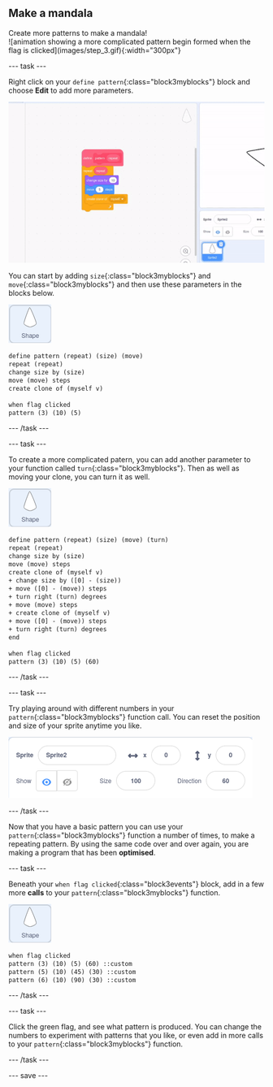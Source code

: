 ## Make a mandala

<div style="display: flex; flex-wrap: wrap">
<div style="flex-basis: 200px; flex-grow: 1; margin-right: 15px;">
Create more patterns to make a mandala!
</div>
<div>
![animation showing a more complicated pattern begin formed when the flag is clicked](images/step_3.gif){:width="300px"}
</div>
</div>

--- task ---

Right click on your `define pattern`{:class="block3myblocks"} block and choose **Edit** to add more parameters.

![animation showing the editing of a my blocks function to add in an extra parameter](images/edit-parameter.gif)

You can start by adding `size`{:class="block3myblocks"} and `move`{:class="block3myblocks"} and then use these parameters in the blocks below.

![shape sprite](images/shape_sprite.png)
```blocks3
define pattern (repeat) (size) (move)
repeat (repeat)
change size by (size)
move (move) steps
create clone of (myself v)

when flag clicked
pattern (3) (10) (5)
```

--- /task ---

--- task ---

To create a more complicated patern, you can add another parameter to your function called `turn`{:class="block3myblocks"}. Then as well as moving your clone, you can turn it as well.

![shape sprite](images/shape_sprite.png)
```blocks3
define pattern (repeat) (size) (move) (turn)
repeat (repeat)
change size by (size)
move (move) steps
create clone of (myself v)
+ change size by ([0] - (size))
+ move ([0] - (move)) steps
+ turn right (turn) degrees
+ move (move) steps
+ create clone of (myself v)
+ move ([0] - (move)) steps
+ turn right (turn) degrees
end

when flag clicked
pattern (3) (10) (5) (60)

```
--- /task ---

--- task ---

Try playing around with different numbers in your `pattern`{:class="block3myblocks"} function call. You can reset the position and size of your sprite anytime you like.

![image of the sprites attribute box with the size, x coordinate and y coordinate all set to zero](images/reset-attributes.png)

--- /task ---

Now that you have a basic pattern you can use your `pattern`{:class="block3myblocks"} function a number of times, to make a repeating pattern. By using the same code over and over again, you are making a program that has been **optimised**.

--- task ---

Beneath your `when flag clicked`{:class="block3events"} block, add in a few more **calls** to your `pattern`{:class="block3myblocks"} function.

![shape sprite](images/shape_sprite.png)
```blocks3
when flag clicked
pattern (3) (10) (5) (60) ::custom
pattern (5) (10) (45) (30) ::custom
pattern (6) (10) (90) (30) ::custom
```

--- /task ---

--- task ---

Click the green flag, and see what pattern is produced. You can change the numbers to experiment with patterns that you like, or even add in more calls to your `pattern`{:class="block3myblocks"} function.

--- /task ---

--- save ---
